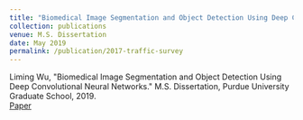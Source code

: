 ```yaml
---
title: "Biomedical Image Segmentation and Object Detection Using Deep Convolutional Neural Networks"
collection: publications
venue: M.S. Dissertation 
date: May 2019
permalink: /publication/2017-traffic-survey
---
```

Liming Wu, "Biomedical Image Segmentation and Object Detection Using Deep Convolutional Neural Networks." M.S. Dissertation, Purdue University Graduate School, 2019.\
[Paper](https://hammer.purdue.edu/ndownloader/files/15006704)


